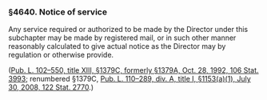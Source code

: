 ### §4640. Notice of service ###

Any service required or authorized to be made by the Director under this subchapter may be made by registered mail, or in such other manner reasonably calculated to give actual notice as the Director may by regulation or otherwise provide.

([Pub. L. 102–550, title XIII, §1379C, formerly §1379A, Oct. 28, 1992, 106 Stat. 3993](/statviewer.htm?volume=106&page=3993); renumbered §1379C, [Pub. L. 110–289, div. A, title I, §1153(a)(1), July 30, 2008, 122 Stat. 2770](/statviewer.htm?volume=122&page=2770).)
